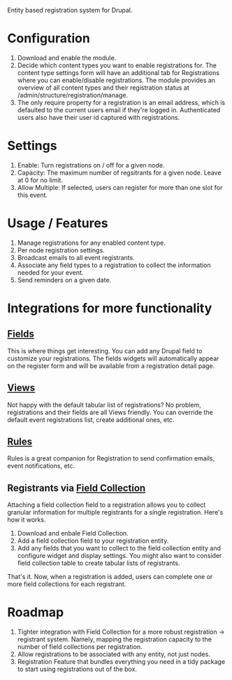 Entity based registration system for Drupal.

# Configuration
1. Download and enable the module.
2. Decide which content types you want to enable registrations for. The content type settings form will have an additional tab for Registrations where you can enable/disable registrations. The module provides an overview of all content types and their registration status at /admin/structure/registration/manage.
3. The only require property for a registration is an email address, which is defaulted to the current users email if they're logged in. Authenticated users also have their user id captured with registrations.

# Settings
1. Enable: Turn registrations on / off for a given node.
2. Capacity: The maximum number of regsitrants for a given node. Leave at 0 for no limit.
3. Allow Multiple: If selected, users can register for more than one slot for this event.

# Usage / Features
1. Manage registrations for any enabled content type.
2. Per node registration settings.
3. Broadcast emails to all event registrants.
4. Associate any field types to a registration to collect the information needed for your event.
5. Send reminders on a given date.

# Integrations for more functionality
## [Fields](http://api.drupal.org/api/drupal/modules--field--field.module/group/field/7)
This is where things get interesting. You can add any Drupal field to customize your registrations. The fields widgets will automatically appear on the register form and will be available from a registration detail page.

## [Views](http://drupal.org/project/views)
Not happy with the default tabular list of registrations? No problem, registrations and their fields are all Views friendly. You can override the default event registrations list, create additional ones, etc.

## [Rules](http://drupal.org/project/rules)
Rules is a great companion for Registration to send confirmation emails, event notifications, etc.

## Registrants via [Field Collection](http://drupal.org/project/field_collection)
Attaching a field collection field to a registration allows you to collect granular information for multiple registrants for a single registration. Here's how it works.

1. Download and enbale Field Collection.
2. Add a field collection field to your registration entity.
3. Add any fields that you want to collect to the field collection entity and configure widget and display settings. You might also want to consider field collection table to create tabular lists of registrants.

That's it. Now, when a registration is added, users can complete one or more field collections for each registrant.

# Roadmap
1. Tighter integration with Field Collection for a more robust registration -> registrant system. Namely, mapping the registration capacity to the number of field collections per registration.
2. Allow registrations to be associated with any entity, not just nodes.
3. Registration Feature that bundles everything you need in a tidy package to start using registrations out of the box.